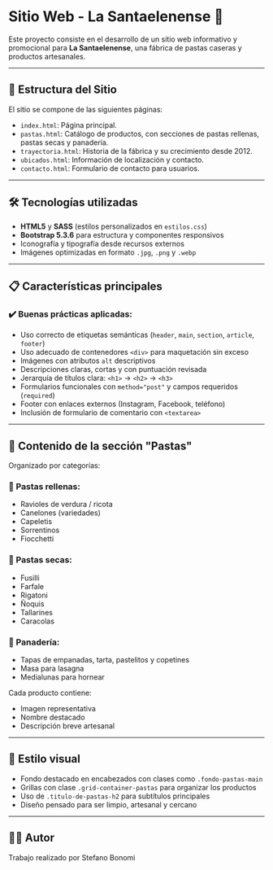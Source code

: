 # Sitio Web - La Santaelenense 🍝

Este proyecto consiste en el desarrollo de un sitio web informativo y promocional para **La Santaelenense**, una fábrica de pastas caseras y productos artesanales.

---

## 🧱 Estructura del Sitio

El sitio se compone de las siguientes páginas:

- `index.html`: Página principal.
- `pastas.html`: Catálogo de productos, con secciones de pastas rellenas, pastas secas y panadería.
- `trayectoria.html`: Historia de la fábrica y su crecimiento desde 2012.
- `ubicados.html`: Información de localización y contacto.
- `contacto.html`: Formulario de contacto para usuarios.

---

## 🛠️ Tecnologías utilizadas

- **HTML5** y **SASS** (estilos personalizados en `estilos.css`)
- **Bootstrap 5.3.6** para estructura y componentes responsivos
- Iconografía y tipografía desde recursos externos
- Imágenes optimizadas en formato `.jpg`, `.png` y `.webp`

---

## 📋 Características principales

### ✔️ Buenas prácticas aplicadas:

- Uso correcto de etiquetas semánticas (`header`, `main`, `section`, `article`, `footer`)
- Uso adecuado de contenedores `<div>` para maquetación sin exceso
- Imágenes con atributos `alt` descriptivos
- Descripciones claras, cortas y con puntuación revisada
- Jerarquía de títulos clara: `<h1>` → `<h2>` → `<h3>`
- Formularios funcionales con `method="post"` y campos requeridos (`required`)
- Footer con enlaces externos (Instagram, Facebook, teléfono)
- Inclusión de formulario de comentario con `<textarea>`

---

## 🧾 Contenido de la sección "Pastas"

Organizado por categorías:

### 🥟 Pastas rellenas:
- Ravioles de verdura / ricota
- Canelones (variedades)
- Capeletis
- Sorrentinos
- Fiocchetti

### 🍝 Pastas secas:
- Fusilli
- Farfale
- Rigatoni
- Ñoquis
- Tallarines
- Caracolas

### 🥖 Panadería:
- Tapas de empanadas, tarta, pastelitos y copetines
- Masa para lasagna
- Medialunas para hornear

Cada producto contiene:
- Imagen representativa
- Nombre destacado
- Descripción breve artesanal

---

## 🎨 Estilo visual

- Fondo destacado en encabezados con clases como `.fondo-pastas-main`
- Grillas con clase `.grid-container-pastas` para organizar los productos
- Uso de `.titulo-de-pastas-h2` para subtítulos principales
- Diseño pensado para ser limpio, artesanal y cercano

---

## 👨‍💻 Autor

Trabajo realizado por Stefano Bonomi

